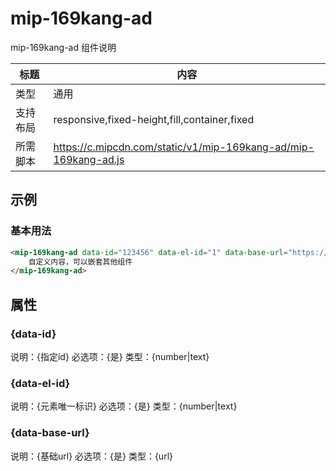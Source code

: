 # mip-169kang-ad

mip-169kang-ad 组件说明

标题|内容
----|----
类型|通用
支持布局|responsive,fixed-height,fill,container,fixed
所需脚本|https://c.mipcdn.com/static/v1/mip-169kang-ad/mip-169kang-ad.js

## 示例

### 基本用法
```html
<mip-169kang-ad data-id="123456" data-el-id="1" data-base-url="https://test.example.com/">
    自定义内容，可以嵌套其他组件
</mip-169kang-ad>
```

## 属性

### {data-id}

说明：{指定id}
必选项：{是}
类型：{number|text}

### {data-el-id}

说明：{元素唯一标识}
必选项：{是}
类型：{number|text}

### {data-base-url}

说明：{基础url}
必选项：{是}
类型：{url}

